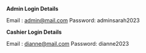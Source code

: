 
**Admin Login Details**

Email	: admin@mail.com
Password: adminsarah2023

**Cashier Login Details**

Email	: dianne@mail.com
Password: dianne2023

